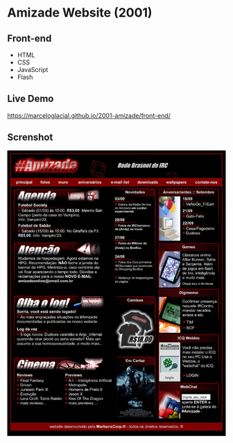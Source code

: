 # Amizade Website (2001)

## Front-end 

* HTML
* CSS
* JavaScript
* Flash 


## Live Demo

https://marceloglacial.github.io/2001-amizade/front-end/

## Screnshot

![screenshot](design/screenshot.jpg)